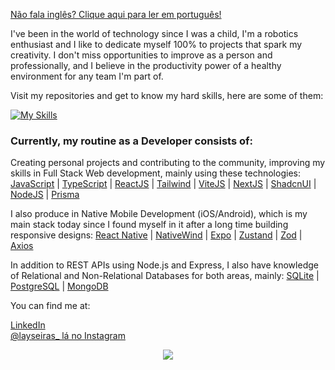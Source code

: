 <a href="https://github.com/laysaalves/laysaalves/blob/main/README-PTBR.md">Não fala inglês? Clique aqui para ler em português!</a>

I've been in the world of technology since I was a child, I'm a robotics enthusiast and I like to dedicate myself 100% to projects that spark my creativity. I don't miss opportunities to improve as a person and professionally, and I believe in the productivity power of a healthy environment for any team I'm part of.

Visit my repositories and get to know my hard skills, here are some of them:

[![My Skills](https://skillicons.dev/icons?i=react,ts,tailwind,nextjs,vite,javascript,nodejs,sqlite,prisma,supabase,postgresql,mysql,express,mongodb)](https://skillicons.dev)

### Currently, my routine as a Developer consists of:

Creating personal projects and contributing to the community, improving my skills in Full Stack Web development, mainly using these technologies: [JavaScript](https://developer.mozilla.org/en-US/docs/Web/JavaScript) | [TypeScript](https://www.typescriptlang.org/) | [ReactJS](https://react.dev/) | [Tailwind](https://tailwindcss.com/) | [ViteJS](https://vitejs.dev/) | [NextJS](https://nextjs.org/) | [ShadcnUI](https://ui.shadcn.com/) | [NodeJS](https://nodejs.org/docs/latest/api/) | [Prisma](https://www.prisma.io/)

I also produce in Native Mobile Development (iOS/Android), which is my main stack today since I found myself in it after a long time building responsive designs: [React Native](https://reactnative.dev/) | [NativeWind](https://www.nativewind.dev/) | [Expo](https://expo.dev/) | [Zustand](https://zustand-demo.pmnd.rs/) | [Zod](https://zod.dev/) | [Axios](https://github.com/axios/axios)

In addition to REST APIs using Node.js and Express, I also have knowledge of Relational and Non-Relational Databases for both areas, mainly: [SQLite](https://www.sqlite.org/) | [PostgreSQL](https://www.postgresql.org/) | [MongoDB](https://www.mongodb.com/docs/)

You can find me at:

[LinkedIn](https://www.linkedin.com/in/laysaalves/) <br />
[@layseiras_  lá no Instagram](https://instagram.com/layseiras) <br />

<div align="center">
    <img align="center" src="https://github-readme-stats.vercel.app/api?username=laysaalves&show_icons=true&theme=tokyonight&hide_border=true" />
  </a>
</div>

